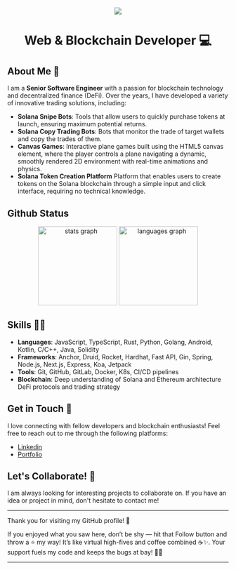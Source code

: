 <!-- <img align="right" src="https://visitor-badge.laobi.icu/badge?page_id=salesp07.salesp07" /> -->

<h1 align="center">
    <img src="https://readme-typing-svg.herokuapp.com/?font=Righteous&size=35&center=true&vCenter=true&width=500&height=70&duration=4000&lines=Hi+There!+👋;" />
</h1>

<div align="center">

# Web & Blockchain Developer 💻

</div>

## About Me 🤵

I am a **Senior Software Engineer** with a passion for blockchain technology and decentralized finance (DeFi). Over the years, I have developed a variety of innovative trading solutions, including:

- **Solana Snipe Bots**: Tools that allow users to quickly purchase tokens at launch, ensuring maximum potential returns.
- **Solana Copy Trading Bots**: Bots that monitor the trade of target wallets and copy the trades of them.
- **Canvas Games**: Interactive plane games built using the HTML5 canvas element, where the player controls a plane navigating a dynamic, smoothly rendered 2D environment with real-time animations and physics.
- **Solana Token Creation Platform** Platform that enables users to create tokens on the Solana blockchain through a simple input and click interface, requiring no technical knowledge.

## Github Status
<div align="center">
  <img src="https://github-readme-stats.vercel.app/api?username=smartdev00&hide_title=false&hide_rank=false&show_icons=true&include_all_commits=true&count_private=true&disable_animations=false&theme=dracula&locale=en&hide_border=false" height="180" alt="stats graph"  />
  <img src="https://github-readme-stats.vercel.app/api/top-langs?username=smartdev00&locale=en&hide_title=false&layout=compact&card_width=320&langs_count=6&theme=react&hide_border=false" height="180" alt="languages graph"  />
</div>

## Skills 🧑‍💻

- **Languages**: JavaScript, TypeScript, Rust, Python, Golang, Android, Kotlin, C/C++, Java, Solidity
- **Frameworks**: Anchor, Druid, Rocket, Hardhat, Fast API, Gin, Spring, Node.js, Next.js, Express, Koa, Jetpack
- **Tools**: Git, GitHub, GitLab, Docker, K8s, CI/CD pipelines
- **Blockchain**: Deep understanding of Solana and Ethereum architecture DeFi protocols and trading strategy

## Get in Touch 💬

I love connecting with fellow developers and blockchain enthusiasts! Feel free to reach out to me through the following platforms:

- [Linkedin](https://sg.linkedin.com/in/gladwyn-anderson-b61886351)
- [Portfolio](https://main-portfolio-two-orcin.vercel.app)
<!-- - Telegram: `@smartdev00`
- Discord: `smartdev00` -->

## Let's Collaborate! 🤝

I am always looking for interesting projects to collaborate on. If you have an idea or project in mind, don't hesitate to contact me!

---

Thank you for visiting my GitHub profile! 🚀

If you enjoyed what you saw here, don’t be shy — hit that Follow button and throw a ⭐ my way! It’s like virtual high-fives and coffee combined ☕✨. Your support fuels my code and keeps the bugs at bay! 🐞🚫

<hr/>

